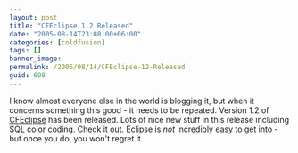 ```yaml
---
layout: post
title: "CFEclipse 1.2 Released"
date: "2005-08-14T23:08:00+06:00"
categories: [coldfusion]
tags: []
banner_image: 
permalink: /2005/08/14/CFEclipse-12-Released
guid: 698
---
```


I know almost everyone else in the world is blogging it, but when it concerns something this good - it needs to be repeated. Version 1.2 of <a href="http://www.cfeclipse.org/">CFEclipse</a> has been released. Lots of nice new stuff in this release including SQL color coding. Check it out. Eclipse is <i>not</i> incredibly easy to get into - but once you do, you won't regret it.